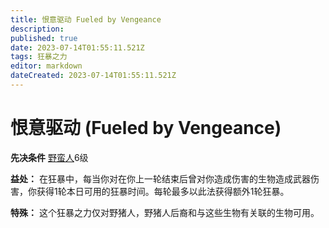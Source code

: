 ```yaml
---
title: 恨意驱动 Fueled by Vengeance
description: 
published: true
date: 2023-07-14T01:55:11.521Z
tags: 狂暴之力
editor: markdown
dateCreated: 2023-07-14T01:55:11.521Z
---
```


# 恨意驱动 (Fueled by Vengeance)

**先决条件** [野蛮人](/野蛮人)6级

**益处：** 在狂暴中，每当你对在你上一轮结束后曾对你造成伤害的生物造成武器伤害，你获得1轮本日可用的狂暴时间。每轮最多以此法获得额外1轮狂暴。

**特殊：** 这个狂暴之力仅对野猪人，野猪人后裔和与这些生物有关联的生物可用。